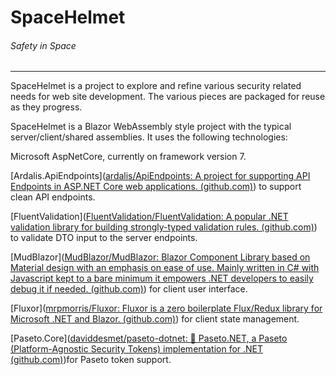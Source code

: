 # SpaceHelmet

###### Safety in Space

---

SpaceHelmet is a project to explore and refine various security related needs for web site development. The various pieces are packaged for reuse as they progress.

SpaceHelmet is a Blazor WebAssembly style project with the typical server/client/shared assemblies. It uses the following technologies:

Microsoft AspNetCore, currently on framework version 7.

[Ardalis.ApiEndpoints]([ardalis/ApiEndpoints: A project for supporting API Endpoints in ASP.NET Core web applications. (github.com)](https://github.com/ardalis/ApiEndpoints)) to support clean API endpoints.

[FluentValidation]([FluentValidation/FluentValidation: A popular .NET validation library for building strongly-typed validation rules. (github.com)](https://github.com/FluentValidation/FluentValidation)) to validate DTO input to the server endpoints.

[MudBlazor]([MudBlazor/MudBlazor: Blazor Component Library based on Material design with an emphasis on ease of use. Mainly written in C# with Javascript kept to a bare minimum it empowers .NET developers to easily debug it if needed. (github.com)](https://github.com/MudBlazor/MudBlazor/)) for client user interface.

[Fluxor]([mrpmorris/Fluxor: Fluxor is a zero boilerplate Flux/Redux library for Microsoft .NET and Blazor. (github.com)](https://github.com/mrpmorris/Fluxor)) for client state management.

[Paseto.Core]([daviddesmet/paseto-dotnet: 🔑 Paseto.NET, a Paseto (Platform-Agnostic Security Tokens) implementation for .NET (github.com)](https://github.com/daviddesmet/paseto-dotnet))for Paseto token support.
